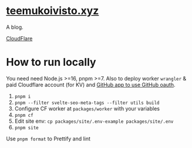 # [teemukoivisto.xyz](https://teemukoivisto.xyz)

A blog.

[CloudFlare](https://teemukoivisto-site.pages.dev/)

# How to run locally

You need need Node.js >=16, pnpm >=7. Also to deploy worker `wrangler` & paid Cloudflare account (for KV) and [GitHub app to use GitHub oauth](https://docs.github.com/en/apps/oauth-apps/building-oauth-apps/creating-an-oauth-app).

1. `pnpm i`
2. `pnpm --filter svelte-seo-meta-tags --filter utils build`
3. Configure CF worker at `packages/worker` with your variables
4. `pnpm cf`
5. Edit site env: `cp packages/site/.env-example packages/site/.env`
6. `pnpm site`

Use `pnpm format` to Prettify and lint
